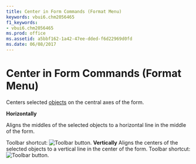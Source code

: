 ```yaml
---
title: Center in Form Commands (Format Menu)
keywords: vbui6.chm2056465
f1_keywords:
- vbui6.chm2056465
ms.prod: office
ms.assetid: a5bbf162-1a42-47ee-dded-f6d22969d0fd
ms.date: 06/08/2017
---
```



# Center in Form Commands (Format Menu)

Centers selected [objects](../../Glossary/vbe-glossary.md#object) on the central axes of the form.

 **Horizontally**

Aligns the middles of the selected objects to a horizontal line in the middle of the form.

Toolbar shortcut: 
![Toolbar button](../../../images/tbr_cenh_ZA01201684.gif).
 **Vertically**
Aligns the centers of the selected objects to a vertical line in the center of the form.
Toolbar shortcut: 
![Toolbar button](../../../images/tbr_cenve_ZA01201685.gif).


